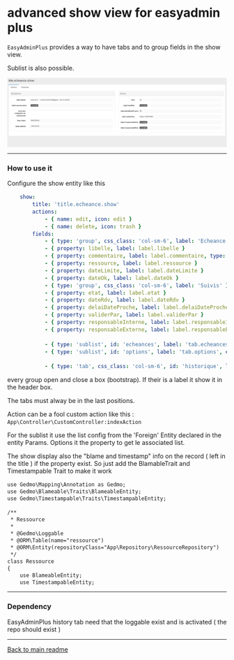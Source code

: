 # advanced show view for easyadmin plus

`EasyAdminPlus` provides a way to have tabs and to group fields in the show view.

Sublist is also possible.

<p align="center">
    <img src="images/show_tab.png" align="center" alt="show view with tab and group" />
</p>

-------
### How to use it

Configure the show entity like this
```yaml
    show:
        title: 'title.echeance.show'
        actions:
            - { name: edit, icon: edit }
            - { name: delete, icon: trash }
        fields:
            - { type: 'group', css_class: 'col-sm-6', label: 'Echeance' }
            - { property: libelle, label: label.libelle }
            - { property: commentaire, label: label.commentaire, type: raw }
            - { property: ressource, label: label.ressource }
            - { property: dateLimite, label: label.dateLimite }
            - { property: dateOk, label: label.dateOk }
            - { type: 'group', css_class: 'col-sm-6', label: 'Suivis' }
            - { property: etat, label: label.etat }
            - { property: dateRdv, label: label.dateRdv }
            - { property: delaiDateProche, label: label.delaiDateProche }
            - { property: validerPar, label: label.validerPar }
            - { property: responsableInterne, label: label.responsableInterne }
            - { property: responsableExterne, label: label.responsableExterne }

            - { type: 'sublist', id: 'echeances', label: 'tab.echeances', entity: 'Controle', property: 'Controles'}
            - { type: 'sublist', id: 'options', label: 'tab.options', entity: 'Ressource', property: 'Options'}
            
            - { type: 'tab', css_class: 'col-sm-6', id: 'historique', label: 'Historique', action: 'historyAction' }
```

every group open and close a box (bootstrap). If their is a label it show it in the header box.

The tabs must alway be in the last positions.

Action can be a fool custom action like this : 
`App\Controller\CustomController:indexAction`

For the sublist it use the list config from the 'Foreign' Entity declared in the entity Params. Options it the property to get le associated list.

The show display also the "blame and timestamp" info on the record ( left in the title ) if the property exist. So just add the BlamableTrait  and Timestampable Trait to make it work

```
use Gedmo\Mapping\Annotation as Gedmo;
use Gedmo\Blameable\Traits\BlameableEntity;
use Gedmo\Timestampable\Traits\TimestampableEntity;

/**
 * Ressource
 * 
 * @Gedmo\Loggable
 * @ORM\Table(name="ressource")
 * @ORM\Entity(repositoryClass="App\Repository\RessourceRepository")
 */
class Ressource
{
    use BlameableEntity;
    use TimestampableEntity;
```

-------
### Dependency

EasyAdminPlus history tab need that the loggable exist and is activated ( the repo should exist )

-------
[Back to main readme](../README.md)
